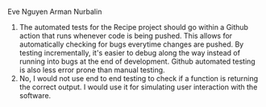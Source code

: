 Eve Nguyen
Arman Nurbalin 

1. The automated tests for the Recipe project should go within a Github action that runs whenever code is being pushed. This allows for automatically checking for bugs everytime changes are pushed. By testing incrementally, it's easier to debug along the way instead of running into bugs at the end of development. Github automated testing is also less error prone than manual testing.
2. No, I would not use end to end testing to check if a function is returning the correct output. I would use it for simulating user interaction with the software.